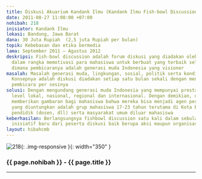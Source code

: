```yaml
---
title: Diskusi Akuarium Kandank Ilmu (Kandank Ilmu Fish-bowl Discussion)
date: 2011-08-27 11:08:00 +07:00
nohibah: 218
inisiator: Kandank Ilmu
lokasi: Bandung, Jawa Barat
dana: 30 Juta Rupiah  (2,5 juta Rupiah per bulan)
topik: Kebebasan dan etika bermedia
lama: September 2011 – Agustus 2012
deskripsi: Fish-bowl discussion adalah forum diskusi yang diadakan oleh Kandank Ilmu
  dalam rangka memotivasi para mahasiswa untuk berbuat yang terbaik selama berkuliah
  dimana pembicaranya adalah generasi muda Indonesia yang visioner
masalah: Masalah generasi muda, lingkungan, sosial, politik serta kondisi bangsa.
  Konsepnya adalah diskusi diadakan setiap satu bulan sekali dengan mengundang dua
  pembicara per sesinya
solusi: Dengan mengundang generasi muda Indonesia yang mempunyai prestasi baik di
  level lokal, nasional, regional dan internasional. Dengan demikian, diharapkan dapat
  memberikan gambaran bagi mahasiswa bahwa mereka bisa menjadi agen perubahan. Pihak
  yang diuntungkan adalah grup mahasiswa 17-23 tahun terutama di Kota Bandung, tenaga
  pendidik (dosen, dll) serta masyarakat umum diluar mahasiswa
keberhasilan: Berlangsungnya fishbowl discussion satu kali dalam sebulan dan adanya
  inisiatif baru dari peserta diskusi baik berupa aksi maupun organisasi
layout: hibahcmb
---
```


![218](/static/img/hibahcmb/218.png){: .img-responsive }{: width="350" }

### {{ page.nohibah }} - {{ page.title }}

---
